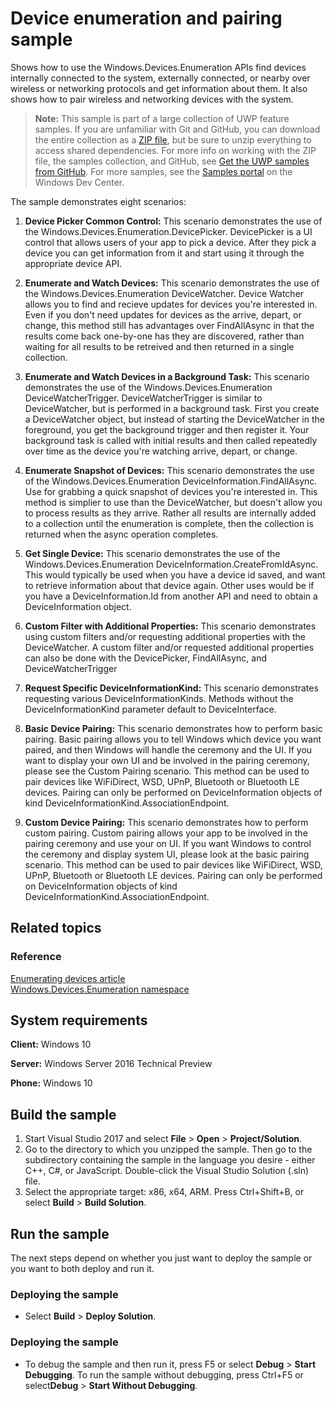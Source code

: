 ﻿<!---
  category: DevicesSensorsAndPower
  samplefwlink: http://go.microsoft.com/fwlink/p/?LinkId=620536
--->

# Device enumeration and pairing sample

Shows how to use the Windows.Devices.Enumeration APIs find devices internally connected to the system, externally connected, 
or nearby over wireless or networking protocols and get information about them.  It also shows how to pair wireless and networking devices with the system. 

> **Note:** This sample is part of a large collection of UWP feature samples. 
> If you are unfamiliar with Git and GitHub, you can download the entire collection as a 
> [ZIP file](https://github.com/Microsoft/Windows-universal-samples/archive/master.zip), but be 
> sure to unzip everything to access shared dependencies. For more info on working with the ZIP file, 
> the samples collection, and GitHub, see [Get the UWP samples from GitHub](https://aka.ms/ovu2uq). 
> For more samples, see the [Samples portal](https://aka.ms/winsamples) on the Windows Dev Center. 

The sample demonstrates eight scenarios:

1.  **Device Picker Common Control:** This scenario demonstrates the use of the Windows.Devices.Enumeration.DevicePicker. DevicePicker is a UI control that allows users of your app to pick a device. After they pick a device you can get information from it and start using it through the appropriate device API. 

2.  **Enumerate and Watch Devices:** This scenario demonstrates the use of the Windows.Devices.Enumeration DeviceWatcher. Device Watcher allows you to find and recieve updates for devices you're interested in. Even if you don't need updates for devices as the arrive, depart, or change, this method still has advantages over FindAllAsync in that the results come back one-by-one has they are discovered, rather than waiting for all results to be retreived and then returned in a single collection. 

3.  **Enumerate and Watch Devices in a Background Task:** This scenario demonstrates the use of the Windows.Devices.Enumeration DeviceWatcherTrigger. DeviceWatcherTrigger is similar to DeviceWatcher, but is performed in a background task.  First you create a DeviceWatcher object, but instead of starting the DeviceWatcher in the foreground, you get the background trigger and then register it. Your background task is called with initial results and then called repeatedly over time as the device you're watching arrive, depart, or change. 

4.  **Enumerate Snapshot of Devices:** This scenario demonstrates the use of the Windows.Devices.Enumeration DeviceInformation.FindAllAsync. Use for grabbing a quick snapshot of devices you're interested in. This method is simplier to use than the DeviceWatcher, but doesn't allow you to process results as they arrive.  Rather all results are internally added to a collection until the enumeration is complete, then the collection is returned when the async operation completes. 

5.  **Get Single Device:** This scenario demonstrates the use of the Windows.Devices.Enumeration DeviceInformation.CreateFromIdAsync. This would typically be used when you have a device id saved, and want to retrieve information about that device again. Other uses would be if you have a DeviceInformation.Id from another API and need to obtain a DeviceInformation object. 

6.  **Custom Filter with Additional Properties:** This scenario demonstrates using custom filters and/or requesting additional properties with the DeviceWatcher. A custom filter and/or requested additional properties can also be done with the DevicePicker, FindAllAsync, and DeviceWatcherTrigger

7.  **Request Specific DeviceInformationKind:** This scenario demonstrates requesting various DeviceInformationKinds. Methods without the DeviceInformationKind parameter default to DeviceInterface. 

8.  **Basic Device Pairing:** This scenario demonstrates how to perform basic pairing. Basic pairing allows you to tell Windows which device you want paired, and then Windows will handle the ceremony and the UI. If you want to display your own UI and be involved in the pairing ceremony, please see the Custom Pairing scenario. This method can be used to pair devices like WiFiDirect, WSD, UPnP, Bluetooth or Bluetooth LE devices. Pairing can only be performed on DeviceInformation objects of kind DeviceInformationKind.AssociationEndpoint.

9.  **Custom Device Pairing:** This scenario demonstrates how to perform custom pairing. Custom pairing allows your app to be involved in the pairing ceremony and use your on UI. If you want Windows to control the ceremony and display system UI, please look at the basic pairing scenario. This method can be used to pair devices like WiFiDirect, WSD, UPnP, Bluetooth or Bluetooth LE devices. Pairing can only be performed on DeviceInformation objects of kind DeviceInformationKind.AssociationEndpoint.


## Related topics

### Reference

[Enumerating devices article](http://msdn.microsoft.com/library/windows/apps/Hh464977)  
[Windows.Devices.Enumeration namespace](http://msdn.microsoft.com/library/windows/apps/windows.devices.enumeration.aspx)  

## System requirements

**Client:** Windows 10

**Server:** Windows Server 2016 Technical Preview

**Phone:**  Windows 10


## Build the sample

1.  Start Visual Studio 2017 and select **File** \> **Open** \> **Project/Solution**.
2.  Go to the directory to which you unzipped the sample. Then go to the subdirectory containing the sample in the language you desire - either C++, C\#, or JavaScript. Double-click the Visual Studio Solution (.sln) file.
3.  Select the appropriate target: x86, x64, ARM. Press Ctrl+Shift+B, or select **Build** \> **Build Solution**.


## Run the sample

The next steps depend on whether you just want to deploy the sample or you want to both deploy and run it.

### Deploying the sample

- Select **Build** \> **Deploy Solution**. 

### Deploying the sample

- To debug the sample and then run it, press F5 or select **Debug** \> **Start Debugging**. To run the sample without debugging, press Ctrl+F5 or select**Debug** \> **Start Without Debugging**.

